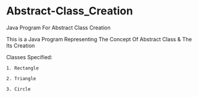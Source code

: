 # Abstract-Class_Creation
Java Program For Abstract Class Creation

This is a Java Program Representing The Concept Of Abstract Class & The Its Creation

Classes Specified:

    1. Rectangle
  
    2. Triangle
  
    3. Circle
